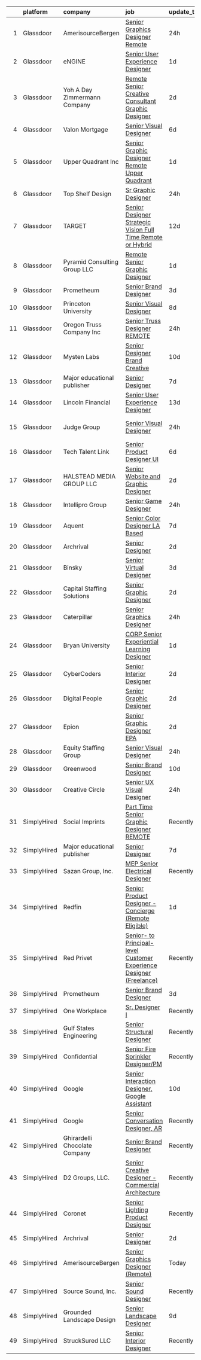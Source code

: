 

|    | platform    | company                         | job                                                                                                                                                                                                                                                                                                                                                                                                                                                                                                                                                                                                                                                                                                                                                                                                                                                                                                                                                                                                                                                                                                                                                                                                                                                                                                                                                                                 | update_time   | location            |
|---:|:------------|:--------------------------------|:------------------------------------------------------------------------------------------------------------------------------------------------------------------------------------------------------------------------------------------------------------------------------------------------------------------------------------------------------------------------------------------------------------------------------------------------------------------------------------------------------------------------------------------------------------------------------------------------------------------------------------------------------------------------------------------------------------------------------------------------------------------------------------------------------------------------------------------------------------------------------------------------------------------------------------------------------------------------------------------------------------------------------------------------------------------------------------------------------------------------------------------------------------------------------------------------------------------------------------------------------------------------------------------------------------------------------------------------------------------------------------|:--------------|:--------------------|
|  1 | Glassdoor   | AmerisourceBergen               | [Senior Graphics Designer  Remote ](https://www.glassdoor.com/partner/jobListing.htm?pos=116&ao=1136043&s=58&guid=000001836938c0f297d3d805e0b5e944&src=GD_JOB_AD&t=SR&vt=w&cs=1_e1971a5b&cb=1663917671071&jobListingId=1008156863137&jrtk=3-0-1gdkjhg91kf3j801-1gdkjhg9t209r000-9481e493c30e419e-)                                                                                                                                                                                                                                                                                                                                                                                                                                                                                                                                                                                                                                                                                                                                                                                                                                                                                                                                                                                                                                                                                  | 24h           | Remote              |
|  2 | Glassdoor   | eNGINE                          | [Senior User Experience Designer](https://www.glassdoor.com/partner/jobListing.htm?pos=107&ao=1110586&s=58&guid=000001836938c0f297d3d805e0b5e944&src=GD_JOB_AD&t=SR&vt=w&ea=1&cs=1_ad343a57&cb=1663917671070&jobListingId=1008153852021&cpc=1FDE87803EF93CD3&jrtk=3-0-1gdkjhg91kf3j801-1gdkjhg9t209r000-bbf4794008ff40de--6NYlbfkN0CM72iPWblhTK_jhJfJxLWIuoC99VqbpyV49Itn1AUN0-11EOCsDA6xOfpz_HI8_xAEgHbdO2mKwOWhJUD8M-RoaFj1hPwBNedZoJ0Ng333RQ2bcm_7VPayYDR4GTtJADjH4qO5-lEgS-enImG-B3-0f97_79f5cXMuqtDJQfDp3vL2zmqQrVZ7Xk6xzM71GNV_xccQhJpyDHosADmhq0naNimph-KuwRHWd_BPCQp1pe2Gay9KbtBiIDPT6lfreL54AgOHEuM4xgZJP2XSYVOuF0TQCwy_y3WrvOTJ6_pVEOFR8_BPuQTMGvX5GXs7-XEuopgh-GXAX8T5BUsgx8RQg2maT9UYPrDOeTvTyQHVJSw0YkWwuojCcTBjBXD31i95-eS7dHMyGlGf_CkWITZ1J_XdHKxTj5JDpQIPbjBAiUzLGvS4wqpMgWR21_NNP1Z2raACHvZ2KXwg5HuyoGFGzsIvAjD7DLsOpGQfN4vZ-ccb8T9m8UGNIDPi37W4t1K12D3d4ziBGQUnWtWoowCG)                                                                                                                                                                                                                                                                                                                                                                                                                                                                                          | 1d            | Remote              |
|  3 | Glassdoor   | Yoh  A Day   Zimmermann Company | [Remote   Senior Creative Consultant   Graphic Designer](https://www.glassdoor.com/partner/jobListing.htm?pos=103&ao=1110586&s=58&guid=000001836938c0f297d3d805e0b5e944&src=GD_JOB_AD&t=SR&vt=w&ea=1&cs=1_92c716b0&cb=1663917671069&jobListingId=1008151880610&cpc=D2F1DE17EE1F43B9&jrtk=3-0-1gdkjhg91kf3j801-1gdkjhg9t209r000-61194d1946350c59--6NYlbfkN0Ae6Qmv8rNb3d5rEsMPL_plhvilYeiJERi7JqghURwQ9bm7MqXbBAiykq53oyuhTfuPYlFhF8X6HgwUoDGD5iKS4fjS8TWcE70hAqwUpJTB_osxRYZdE8qLbHwYCLVKa0Gde-vuAU9X0tJ7h4cMg25Wo5UlslE5_CfpadBdrIqtpJ8zLxfAXfRKoCEoeake6N6DpOY62DXXJm8bknNOLfKdeedogzvoaRl5GlHC1QN8YH_ghqmJeh9IOt48GIzdhz3yNrCxm-tXNz0kbWgESTideKB8oYJAxmO6m8lg7VeOG_ZC7BvnSauz4XPE3s_kCtl-bFm5HWMpL1a1EtUgO0EMwfb0t2ue5JizDYHc6c1udO0MvlX8r9WAwsAbxADXAOMUyKg5Ux9QmZJLuTbJO9CIu77FlisTZc1CwQXeAOAfD2Scq8in0x3GFMwXnjalPVCJ7-LWvSohTAjeHz_hVD5p976sXvDdNydBu8jNj5GDq0e5esdQkB64)                                                                                                                                                                                                                                                                                                                                                                                                                                                                                                   | 2d            | Davidson, NC        |
|  4 | Glassdoor   | Valon Mortgage                  | [Senior Visual Designer](https://www.glassdoor.com/partner/jobListing.htm?pos=126&ao=1136043&s=58&guid=000001836938c0f297d3d805e0b5e944&src=GD_JOB_AD&t=SR&vt=w&cs=1_aa360493&cb=1663917671074&jobListingId=1008145516896&jrtk=3-0-1gdkjhg91kf3j801-1gdkjhg9t209r000-cb25e23a15387008-)                                                                                                                                                                                                                                                                                                                                                                                                                                                                                                                                                                                                                                                                                                                                                                                                                                                                                                                                                                                                                                                                                             | 6d            | Remote              |
|  5 | Glassdoor   | Upper Quadrant Inc              | [Senior Graphic Designer   Remote   Upper Quadrant](https://www.glassdoor.com/partner/jobListing.htm?pos=122&ao=1136043&s=58&guid=000001836938c0f297d3d805e0b5e944&src=GD_JOB_AD&t=SR&vt=w&ea=1&cs=1_d9937c19&cb=1663917671073&jobListingId=1008153821328&jrtk=3-0-1gdkjhg91kf3j801-1gdkjhg9t209r000-150e2344205b1eda-)                                                                                                                                                                                                                                                                                                                                                                                                                                                                                                                                                                                                                                                                                                                                                                                                                                                                                                                                                                                                                                                             | 1d            | Remote              |
|  6 | Glassdoor   | Top Shelf Design                | [Sr  Graphic Designer](https://www.glassdoor.com/partner/jobListing.htm?pos=101&ao=1110586&s=58&guid=000001836938c0f297d3d805e0b5e944&src=GD_JOB_AD&t=SR&vt=w&ea=1&cs=1_31620a7b&cb=1663917671068&jobListingId=1008156415281&cpc=84DBBAA61F05C438&jrtk=3-0-1gdkjhg91kf3j801-1gdkjhg9t209r000-788e792b354e28d1--6NYlbfkN0B3a3pPWq5Mbof6RfXftpHuZtZ80pp8KUOfI5MvpzJRBqS8xKdZ2255llMvfO7QeCWvQEmpGcwasQloGE2RFpKqGF3kps7261U_wxRieIDAYxFWN87IvBIvvkiO0RMKiMRCtvcOptR1pxp5S6OXWZESB6arCDwLgCRwQ6-h5Q9qwUlCTEzxv_rJjOwuhW47zY1ACkol_wPnBmvZOVSNvX3GkGn-tsNPDpbUIde5qyXrI3ZOgvw_vMqg-9-XI4WDEUhmsZLEPAPeEN-gG-twDlwYyxHPgKAC_2ogqJIE3NFEw7lZgsjk7-EpT-QPA0zylS0XqjaF8EpRuFC1lyZE8i75NlXQju-rS9qm7hM3PwmIQY2r2trFvoO_4FBGLwbee6p7F2fRihSQivPoxEtd8a4rJp-oS7Kkb02ZCbthe21UtK6eg6Dln3sUahQddEKXB3qS7__Sn00pr732qsCn-XkrVYKi1MCfehE5IFrLuQ4-yc10ncwBvT-3_RLg1Y2YQRSZpt387PVYTQ%3D%3D)                                                                                                                                                                                                                                                                                                                                                                                                                                                                                                         | 24h           | Remote              |
|  7 | Glassdoor   | TARGET                          | [Senior Designer  Strategic Vision  Full Time Remote or Hybrid ](https://www.glassdoor.com/partner/jobListing.htm?pos=119&ao=1136043&s=58&guid=000001836938c0f297d3d805e0b5e944&src=GD_JOB_AD&t=SR&vt=w&cs=1_6760d865&cb=1663917671072&jobListingId=1008130637902&jrtk=3-0-1gdkjhg91kf3j801-1gdkjhg9t209r000-97676a695d493dd1-)                                                                                                                                                                                                                                                                                                                                                                                                                                                                                                                                                                                                                                                                                                                                                                                                                                                                                                                                                                                                                                                     | 12d           | Minneapolis, MN     |
|  8 | Glassdoor   | Pyramid Consulting Group  LLC   | [Remote Senior Graphic Designer](https://www.glassdoor.com/partner/jobListing.htm?pos=111&ao=1110586&s=58&guid=000001836938c0f297d3d805e0b5e944&src=GD_JOB_AD&t=SR&vt=w&ea=1&cs=1_0bc809b9&cb=1663917671070&jobListingId=1008153770106&cpc=9908D8D4413DBB8A&jrtk=3-0-1gdkjhg91kf3j801-1gdkjhg9t209r000-ca05c6e262be90d5--6NYlbfkN0B0I4lKiN4xnCM9VU9Xmk3SaJI7af1aDjRJDtOlwbp0_NEkyD7fYkZoW-y2iKmc-sDNlxEwjDRuJaaxha58Is5d3fZ7nVi95dol7808_5sGTnJO7hpFV7bwIamQ3cCBdCOGAEmiDL5YOUgYU4XKk96vs5W7SdcRnI4HYWctvm9Jb3BGg3snfq2tmcnyfZuLS_kstCOaM03O4Xt7zUxY-tI6QIEGNN1ahGGcuLwydglSLOak1NJksZglLAAasnatFYv2U3_Gqxs_fwCf_bseWjl815hXfa_lPF2FwtYvRVLCnSbDIogN7wR01DjM1JGhebR5jqUDI1-Ja7ItzrQJ1uVuXF91pJ1utF8xd5YOezK-_1vhMGdEiiF8w6wuCx7LvNVPrg1YEq8Z8JmxtRCliSMvE66Tu9yp-4EEz4Pb-6Y6GP2ccLiwNz5PTiDJCYAVQUdvfhwAlV9fkh5mIWnM4D9KDrCVbeMmbGObUULGiMBiAw%3D%3D)                                                                                                                                                                                                                                                                                                                                                                                                                                                                                                                               | 1d            | Remote              |
|  9 | Glassdoor   | Prometheum                      | [Senior Brand Designer](https://www.glassdoor.com/partner/jobListing.htm?pos=114&ao=1136043&s=58&guid=000001836938c0f297d3d805e0b5e944&src=GD_JOB_AD&t=SR&vt=w&ea=1&cs=1_ca6b4dd3&cb=1663917671071&jobListingId=1008148706860&jrtk=3-0-1gdkjhg91kf3j801-1gdkjhg9t209r000-2f2b456c12576931-)                                                                                                                                                                                                                                                                                                                                                                                                                                                                                                                                                                                                                                                                                                                                                                                                                                                                                                                                                                                                                                                                                         | 3d            | Remote              |
| 10 | Glassdoor   | Princeton University            | [Senior Visual Designer](https://www.glassdoor.com/partner/jobListing.htm?pos=124&ao=1136043&s=58&guid=000001836938c0f297d3d805e0b5e944&src=GD_JOB_AD&t=SR&vt=w&cs=1_858af8c7&cb=1663917671073&jobListingId=1008140512198&jrtk=3-0-1gdkjhg91kf3j801-1gdkjhg9t209r000-8e2c72de70738d0f-)                                                                                                                                                                                                                                                                                                                                                                                                                                                                                                                                                                                                                                                                                                                                                                                                                                                                                                                                                                                                                                                                                             | 8d            | Princeton, NJ       |
| 11 | Glassdoor   | Oregon Truss Company  Inc       | [Senior Truss Designer   REMOTE](https://www.glassdoor.com/partner/jobListing.htm?pos=130&ao=1136043&s=58&guid=000001836938c0f297d3d805e0b5e944&src=GD_JOB_AD&t=SR&vt=w&ea=1&cs=1_76de8637&cb=1663917671074&jobListingId=1008157665768&jrtk=3-0-1gdkjhg91kf3j801-1gdkjhg9t209r000-b51469aeec73fcdb-)                                                                                                                                                                                                                                                                                                                                                                                                                                                                                                                                                                                                                                                                                                                                                                                                                                                                                                                                                                                                                                                                                | 24h           | Remote              |
| 12 | Glassdoor   | Mysten Labs                     | [Senior Designer   Brand   Creative ](https://www.glassdoor.com/partner/jobListing.htm?pos=121&ao=1136043&s=58&guid=000001836938c0f297d3d805e0b5e944&src=GD_JOB_AD&t=SR&vt=w&ea=1&cs=1_d19e2035&cb=1663917671072&jobListingId=1008134565124&jrtk=3-0-1gdkjhg91kf3j801-1gdkjhg9t209r000-9d3682fe5eb52d79-)                                                                                                                                                                                                                                                                                                                                                                                                                                                                                                                                                                                                                                                                                                                                                                                                                                                                                                                                                                                                                                                                           | 10d           | Remote              |
| 13 | Glassdoor   | Major educational publisher     | [Senior Designer](https://www.glassdoor.com/partner/jobListing.htm?pos=113&ao=1136043&s=58&guid=000001836938c0f297d3d805e0b5e944&src=GD_JOB_AD&t=SR&vt=w&ea=1&cs=1_10585583&cb=1663917671071&jobListingId=1008142409362&jrtk=3-0-1gdkjhg91kf3j801-1gdkjhg9t209r000-97ac00997dd9ee10-)                                                                                                                                                                                                                                                                                                                                                                                                                                                                                                                                                                                                                                                                                                                                                                                                                                                                                                                                                                                                                                                                                               | 7d            | Remote              |
| 14 | Glassdoor   | Lincoln Financial               | [Senior User Experience Designer](https://www.glassdoor.com/partner/jobListing.htm?pos=125&ao=1136043&s=58&guid=000001836938c0f297d3d805e0b5e944&src=GD_JOB_AD&t=SR&vt=w&cs=1_2fba864e&cb=1663917671073&jobListingId=1008129708832&jrtk=3-0-1gdkjhg91kf3j801-1gdkjhg9t209r000-27b6955105774d8d-)                                                                                                                                                                                                                                                                                                                                                                                                                                                                                                                                                                                                                                                                                                                                                                                                                                                                                                                                                                                                                                                                                    | 13d           | Radnor, PA          |
| 15 | Glassdoor   | Judge Group                     | [Senior Visual Designer](https://www.glassdoor.com/partner/jobListing.htm?pos=118&ao=1136043&s=58&guid=000001836938c0f297d3d805e0b5e944&src=GD_JOB_AD&t=SR&vt=w&ea=1&cs=1_bccd9acb&cb=1663917671071&jobListingId=1008157171967&jrtk=3-0-1gdkjhg91kf3j801-1gdkjhg9t209r000-eda7afb253d3a686-)                                                                                                                                                                                                                                                                                                                                                                                                                                                                                                                                                                                                                                                                                                                                                                                                                                                                                                                                                                                                                                                                                        | 24h           | San Francisco, CA   |
| 16 | Glassdoor   | Tech Talent Link                | [Senior Product Designer  UI ](https://www.glassdoor.com/partner/jobListing.htm?pos=105&ao=1110586&s=58&guid=000001836938c0f297d3d805e0b5e944&src=GD_JOB_AD&t=SR&vt=w&ea=1&cs=1_6cc62be1&cb=1663917671069&jobListingId=1008145608032&cpc=5FEB1BEB8E14EF52&jrtk=3-0-1gdkjhg91kf3j801-1gdkjhg9t209r000-51a63257e03498c6--6NYlbfkN0Aeqmwe4KkP1ECkQKjic9GYxZYIPYrktOqAmhDI_Hg07Zod-LfFO9c4NvW7XkMe_9aGHjgjD-H644GvDy59aARoP6rGD7RSMOcqAJVc7HWQhH3CnUJkopyl1gLJRHOOR884dS28E_MPLpJOomzOZHaIqyBNXONJ98CKfIcoQLeh9LHuKTaOKloZVJWGUR7uZ9PsxCwtvXlnAJw8bfuZP6m_5kBNeWmIWlCbNs7FcWriQ-Hw9DoTEdZzv5gez9MaopUpXmZgGNSiK6-69eveok7DJkrBQ6PK3PYc7fc7RAUp1-asxKNNW0Y37aaizcW-yqRruYdpF45ODDw0w2QrYWgYnRkHNcBHJLNPJaifPAfpJiFHLnry1oKu07Fa2WjepzcbzdEly_ec4l4zatnrBN3Jea1GjJS_d81KKqkqJIqL4YfZECZ72LLpw_RW-b9rdyND-a3b_sjxynQz0WT9PWIcakSJFkfqFUMQ_mS41X5iRN6fWOOXQ_5HhVL3hxIovgL1_uyoZepCdOJNA5rUtJwU)                                                                                                                                                                                                                                                                                                                                                                                                                                                                                             | 6d            | Remote              |
| 17 | Glassdoor   | HALSTEAD MEDIA GROUP LLC        | [Senior Website and Graphic Designer](https://www.glassdoor.com/partner/jobListing.htm?pos=115&ao=1136043&s=58&guid=000001836938c0f297d3d805e0b5e944&src=GD_JOB_AD&t=SR&vt=w&cs=1_873eba64&cb=1663917671071&jobListingId=1008151370842&jrtk=3-0-1gdkjhg91kf3j801-1gdkjhg9t209r000-74e50846aa0f528f-)                                                                                                                                                                                                                                                                                                                                                                                                                                                                                                                                                                                                                                                                                                                                                                                                                                                                                                                                                                                                                                                                                | 2d            | Remote              |
| 18 | Glassdoor   | Intellipro Group                | [Senior Game Designer](https://www.glassdoor.com/partner/jobListing.htm?pos=120&ao=1136043&s=58&guid=000001836938c0f297d3d805e0b5e944&src=GD_JOB_AD&t=SR&vt=w&ea=1&cs=1_c3d1bbed&cb=1663917671072&jobListingId=1008157255610&jrtk=3-0-1gdkjhg91kf3j801-1gdkjhg9t209r000-c444a347904faf60-)                                                                                                                                                                                                                                                                                                                                                                                                                                                                                                                                                                                                                                                                                                                                                                                                                                                                                                                                                                                                                                                                                          | 24h           | Los Angeles, CA     |
| 19 | Glassdoor   | Aquent                          | [Senior Color Designer   LA Based](https://www.glassdoor.com/partner/jobListing.htm?pos=108&ao=1110586&s=58&guid=000001836938c0f297d3d805e0b5e944&src=GD_JOB_AD&t=SR&vt=w&cs=1_a3260ac5&cb=1663917671070&jobListingId=1008143268352&cpc=C4A69CCDBB3B9599&jrtk=3-0-1gdkjhg91kf3j801-1gdkjhg9t209r000-415ce1ec9feaa8a2--6NYlbfkN0DMrcEu7yrtATojKJA7cEzGQ3FdRGWLh0CZQInL4ECGI9gD0Wolx9R2v-Aex0-GK06Y9xIPOkIamQlMd6cd-P7rp-nNsnuzYGp6KNajI8yvRId8TzGM0JQU0qstvcA7jrJSPNYF9TsggyEINR-LX6c6Wav3Y8trdc4WxeS1RVZPXH3g3trUsjDHURYGgBXlvbjmbz922XcYnjD2JXwgxM59uMfrdN-WTb7BKXY4P-DfzCgImPatyxyRvdYxNATfYa603yj7MGa9zYm_oMdgA8URtQzX3nF0BFTPNQAk0pNRtnIhWzX8wqM-HttT-GSN7GHkMbn4FJRXjAzR014SASoCCykQ64jcXpr5NZcS-2Fdv1LhKDsRl6vQmipiN8bxaw1Xojj8rgnDQjh6btniPckGosRXtr_WLyb4V4CJJZcCgnNK1Yv_58R-5yB7FLzdlGJEJ_u0ZJXZ4POq7GIcFcKl)                                                                                                                                                                                                                                                                                                                                                                                                                                                                                                                                                              | 7d            | Los Angeles, CA     |
| 20 | Glassdoor   | Archrival                       | [Senior Designer](https://www.glassdoor.com/partner/jobListing.htm?pos=117&ao=1136043&s=58&guid=000001836938c0f297d3d805e0b5e944&src=GD_JOB_AD&t=SR&vt=w&ea=1&cs=1_3c3db74e&cb=1663917671071&jobListingId=1008151361560&jrtk=3-0-1gdkjhg91kf3j801-1gdkjhg9t209r000-e21834360b93c615-)                                                                                                                                                                                                                                                                                                                                                                                                                                                                                                                                                                                                                                                                                                                                                                                                                                                                                                                                                                                                                                                                                               | 2d            | Portland, OR        |
| 21 | Glassdoor   | Binsky                          | [Senior Virtual Designer](https://www.glassdoor.com/partner/jobListing.htm?pos=128&ao=1136043&s=58&guid=000001836938c0f297d3d805e0b5e944&src=GD_JOB_AD&t=SR&vt=w&ea=1&cs=1_587f6778&cb=1663917671074&jobListingId=1008149864333&jrtk=3-0-1gdkjhg91kf3j801-1gdkjhg9t209r000-08ddeed01c686a89-)                                                                                                                                                                                                                                                                                                                                                                                                                                                                                                                                                                                                                                                                                                                                                                                                                                                                                                                                                                                                                                                                                       | 3d            | Piscataway, NJ      |
| 22 | Glassdoor   | Capital Staffing Solutions      | [Senior Graphic Designer](https://www.glassdoor.com/partner/jobListing.htm?pos=104&ao=1110586&s=58&guid=000001836938c0f297d3d805e0b5e944&src=GD_JOB_AD&t=SR&vt=w&ea=1&cs=1_cfb312df&cb=1663917671069&jobListingId=1008151283819&cpc=3BA4CE39D5B5DEF5&jrtk=3-0-1gdkjhg91kf3j801-1gdkjhg9t209r000-e82f854ba1e7067f--6NYlbfkN0AHXq2vAVwR3IH7wgnTMdWCa3HguypIXx0DFudX-u0zu6XSU0N9gDGCMsnO9yvyAfNNy6eOAf7HCmYsJ03MxKDIM5N-J4ACB1-WlNoA1JdC-283xirdWnSTI_6agzIJ8ZVni-Wwt0wpiDovQsWkwJaS5-wYGoH6dyilWf4Qf0YRX-zN2-Z34VecJgXYXoweC7UaX4JURKe-uh4mLR3sRYG4mKVaMsI6Tmd-G01WO86mZlVEF2ZLqS1LyM-6yThRYKe2O7zSmDEnLCrpF6oyXgVcAWGLIPIc25L_b7AykV0KZVwnO_3WSTz4APrm0Du-Qb0-zglURUdeTBkZgJp2r5EUXPQaJQDAOdwROtaeRcGgjCL1GCYbaPBsHYrwY1y3Xt0s_7J3LRW2BQvL6l5a4MWt0kK2OX5KH63XCTX3T8_p6HvcpzOyt1QD-CC96vcgnk4MWGgWosj5uY2V2CtvAFiyAQqZZuSxb8BH15rKHgoLZEndDXwdc57wVfgIM1hzlCRrAdWv2Hh7gA%3D%3D)                                                                                                                                                                                                                                                                                                                                                                                                                                                                                                      | 2d            | Remote              |
| 23 | Glassdoor   | Caterpillar                     | [Senior Graphics Designer](https://www.glassdoor.com/partner/jobListing.htm?pos=112&ao=1136043&s=58&guid=000001836938c0f297d3d805e0b5e944&src=GD_JOB_AD&t=SR&vt=w&ea=1&cs=1_55ab3b07&cb=1663917671071&jobListingId=1008157157511&jrtk=3-0-1gdkjhg91kf3j801-1gdkjhg9t209r000-77230f6667ebb52e-)                                                                                                                                                                                                                                                                                                                                                                                                                                                                                                                                                                                                                                                                                                                                                                                                                                                                                                                                                                                                                                                                                      | 24h           | Rockford, IL        |
| 24 | Glassdoor   | Bryan University                | [CORP   Senior Experiential Learning Designer](https://www.glassdoor.com/partner/jobListing.htm?pos=127&ao=1136043&s=58&guid=000001836938c0f297d3d805e0b5e944&src=GD_JOB_AD&t=SR&vt=w&ea=1&cs=1_b0b1a255&cb=1663917671074&jobListingId=1008154971648&jrtk=3-0-1gdkjhg91kf3j801-1gdkjhg9t209r000-ec1870212a823ea6-)                                                                                                                                                                                                                                                                                                                                                                                                                                                                                                                                                                                                                                                                                                                                                                                                                                                                                                                                                                                                                                                                  | 1d            | Remote              |
| 25 | Glassdoor   | CyberCoders                     | [Senior Interior Designer](https://www.glassdoor.com/partner/jobListing.htm?pos=109&ao=1110586&s=58&guid=000001836938c0f297d3d805e0b5e944&src=GD_JOB_AD&t=SR&vt=w&ea=1&cs=1_9f47b941&cb=1663917671070&jobListingId=1008152464218&cpc=6FC5BA77C9A4CD78&jrtk=3-0-1gdkjhg91kf3j801-1gdkjhg9t209r000-6a891e84e95b3b6d--6NYlbfkN0CpFJQzrgRR8WqXWK1qKKEqALWJw739KlKqr2H-MSI4eoBlI4EFrmor2FYZMP3muM3oVLaOs4f3sOT6oM4C8q-J6Mx7vQ8fRwxgBzG3GLT-d92Zy_omvUQdWjOTCOLEgOsiCJ_O-sQ5xgsRD6ZtGJvo0xZNc5s3r4Zn6vBKfDnJeqnYXSCZ3E8Brx2l3ocStsxqP97_pQwOol3Pcc_u6Cysdi4eja968ORQiph_KXU2QAPDV9o29D5bCjNS4yeQkyV4GGvSzyUB0ghhqn6Vz-ogVK36cfD3RFKFFfJqGNVjY3viUl5Xb1MMkg6PVtpMGR421gI6zo8csEkCmgxzWEOyXN2DH3k8pAJkvbyogvU4XC-2bZ5fNT8JLRBzE4lJsSusE0GMS7grfiYvgHiar2b5zrCcenI55Q5icJt7DrFTOb96_UpamG4d8gF0vd4_Fceoh87MKrBER2RFfbFOOIIAXrbsMMgKFq8ev1rsqzELa-vWweJ705nRUHFtdnyddZAK8qlaIjXAqKzBm730nxbQLUkrHZ5a5UxyvG4fNygGLLzu4UnvWnvG7PYl4OWyh3y7yMhGRR0UeZ60Of-mAw3bWkRmLEsSNGaFvd5TbE9-m6ma0YB6Y9Z07HAOiPbMuijQmzuvTWW8-A4vbu88_khbBegG6Ds-v05huW5EAEjAIY3gni18mk4myPKpRuXWjGVTxX_YySIkqx8wnSPGj_vkzNys1K_6bGyLkQSikoH_HoDktEq01FjytLi414YpgSprUb-EVjl6KP0y1SP5nTn8gLQpw9uA3dVZXMh4vlNKiqFmwEi-yK3-OkfgKZMnrRBmFmNR3z3CXRjaCivIxg_pKipoAuvkLb-vPXwXrLKsn3QgPK_Z_NpB_-XgorytVGdXpaQhFoFdNp0ANcM4AsQg2qAF5nqQIUA-IobCbZnR7CGBK0tUjLxLZWXZL890D37NV08TOhNKHMubG3nB060O5U5OK-2ckPXWejrjAj4eIihZnQvM6zAf) | 2d            | San Diego, CA       |
| 26 | Glassdoor   | Digital People                  | [Senior Graphic Designer](https://www.glassdoor.com/partner/jobListing.htm?pos=110&ao=1110586&s=58&guid=000001836938c0f297d3d805e0b5e944&src=GD_JOB_AD&t=SR&vt=w&cs=1_0a538065&cb=1663917671070&jobListingId=1008151668498&cpc=1160948BCBA38B5B&jrtk=3-0-1gdkjhg91kf3j801-1gdkjhg9t209r000-7a5f5bb18a9283d9--6NYlbfkN0CQRQ3eiV4YWjrRS1ho7HVQ9JO8v6Fb3eU0yDOJbdOiEoxcbMbAZ5AqIhvJgyRVJMaMK1Ab9Z75Fzic1tHRCfn8UdQBOzBJ_cM_hxOo_nv9ER7UY2QeZjwv_7iDLkxLUiHqJ39-SVHC9Os-Sdn5gEcRylnorZ5WGAx9Sw4UTVeIqbbIR0NYrKyQYfH2tY8E0-icU2zmJppZ9MywE7Xgjr05-VH18lFP3vgism7LX1I7cqcLiXn3G3VVD0mdbY7OjLSoHoAQiUcc_eAYy951wVXYadLOKYA8h_5IOEW-thYOYEMLyJB1jtDPaoZRmi-4owdU6UmGbInOXVvH6qPM_qAcQW7sm6SKuLVmbckLw6HLZSOrFRC-jfjpm6Mtd6THsnXBmmy1tivAykfVU8Ibp0bxhU5dmtvp9o6ZddsgdSxMP8pRBYxoW5A7WOjjGgJgaIXXOBi2PldOlT9riamg3Ql1zgp4gBYNS02L2z7qvkEVgnzv3hgcuhHpJ6O76721axNTJ_LsUe7XSg%3D%3D)                                                                                                                                                                                                                                                                                                                                                                                                                                                                                                           | 2d            | North Chicago, IL   |
| 27 | Glassdoor   | Epion                           | [Senior Graphic Designer   EPA](https://www.glassdoor.com/partner/jobListing.htm?pos=123&ao=1136043&s=58&guid=000001836938c0f297d3d805e0b5e944&src=GD_JOB_AD&t=SR&vt=w&ea=1&cs=1_d3149893&cb=1663917671073&jobListingId=1008151020192&jrtk=3-0-1gdkjhg91kf3j801-1gdkjhg9t209r000-2819d01692c0d844-)                                                                                                                                                                                                                                                                                                                                                                                                                                                                                                                                                                                                                                                                                                                                                                                                                                                                                                                                                                                                                                                                                 | 2d            | Remote              |
| 28 | Glassdoor   | Equity Staffing Group           | [Senior Visual Designer](https://www.glassdoor.com/partner/jobListing.htm?pos=106&ao=1110586&s=58&guid=000001836938c0f297d3d805e0b5e944&src=GD_JOB_AD&t=SR&vt=w&ea=1&cs=1_0d86f0a6&cb=1663917671069&jobListingId=1008157213058&cpc=8795CF9063CD573D&jrtk=3-0-1gdkjhg91kf3j801-1gdkjhg9t209r000-e308a664649d0187--6NYlbfkN0C1yyJIapRlEdYOhDmVropYbNu6_NST9zaz4GWjsOuGwSr2S_wuxMSgMUxyoNOegNI96JRyI1MVoinVklKwRLAZJEcpcefkriGhK9E07SX86qR6D6SEd5by1S2K6trcOC_DkjVMAz8Qs0wt_zF0tIQWOudBxBGN-DgRerEOHTOwl2zI6nlqjU_WGCloi4lOFGNjBDjSC4ODryuSPP4laXSkc0lHTCqtdYkieJZEMh2P0JCtM8bSLVx0dFOeHXMrCdUzgSlS9n59BNHqPJbAPpo0lQRpuQTQQVTY_eHbbchzoHjlhiXzt-Hk8SVxYek6Hxgk5qLhiqnCfAtmr0rfpFe9N4-me4LeQJxai2eZHKTFHCWM4SqxeLfivb7ZN8o46n5CObigAs_zI51hEV87_zMMyxw4vAAyKecCM36NSGSdTl4sBVy9_hsCICVKKrb7Z011Os-7EIYrGE-MRz8LlJUadc1hGe6SBRutElFknIvtuVz32J1dGtqj5skydmD7dXqOetJQbr3Ylby4eB_i9GXX)                                                                                                                                                                                                                                                                                                                                                                                                                                                                                                   | 24h           | Remote              |
| 29 | Glassdoor   | Greenwood                       | [Senior Brand Designer](https://www.glassdoor.com/partner/jobListing.htm?pos=129&ao=1136043&s=58&guid=000001836938c0f297d3d805e0b5e944&src=GD_JOB_AD&t=SR&vt=w&ea=1&cs=1_a15b6a5e&cb=1663917671074&jobListingId=1008135040507&jrtk=3-0-1gdkjhg91kf3j801-1gdkjhg9t209r000-32a1866ee7a71ebc-)                                                                                                                                                                                                                                                                                                                                                                                                                                                                                                                                                                                                                                                                                                                                                                                                                                                                                                                                                                                                                                                                                         | 10d           | Atlanta, GA         |
| 30 | Glassdoor   | Creative Circle                 | [Senior UX Visual Designer](https://www.glassdoor.com/partner/jobListing.htm?pos=102&ao=1110586&s=58&guid=000001836938c0f297d3d805e0b5e944&src=GD_JOB_AD&t=SR&vt=w&cs=1_5def793a&cb=1663917671068&jobListingId=1008156040152&cpc=EA19F5B90D514204&jrtk=3-0-1gdkjhg91kf3j801-1gdkjhg9t209r000-1207d58a7f3a906f--6NYlbfkN0BPwlZa85gbT4Q3XYQoU_uQn0Qmw9zd_9UNfmcwtqAVud1yvyq1Z4UAlx1bxhDUi3Iy8Uk8VKb8YVhznEaLeI_cbpEyFXJATttdQVCkGxtO4GQU_osEhnyuzWzTqapCmBtMoT77NM_IIb0Cqto0iVrJQNE1meD9MXH5bp_NACqe4yUwuIyuCj4o2QCAIdqnqOc4HlmM3Zhz0fCDxE5sl3VDUT7AtsLf58GTI90Kk40UOfrxTPEMswfB_wvYYXtecLw21j82J5_4ZWT43jWeP8V_NxUumuWOC4NpbMdcE8bYJ3-j73Okze0FJIocWHAQteYLe_gNY3ePulWKQLjb7Du7U_pu83Hy8i6uLD-kJXRbNajGXc9CGaj3FZMEiFbeDxLTYmVB3n5Riw5Dn0XlNLolnZrMQtzq__cnHiQxcSAzr6JLNFiRFEyFpV-sxCSWwQ0CtoFSydL5x9mj7O8ZGvBMNbwVCWyR0es0iKwrZyWBQFNB1kFzAtDfBLtbJ9AWaWYXoJrrNXABovo8XSy3tvW0)                                                                                                                                                                                                                                                                                                                                                                                                                                                                                                     | 24h           | Minneapolis, MN     |
| 31 | SimplyHired | Social Imprints                 | [Part Time Senior Graphic Designer REMOTE](https://www.simplyhired.com/job/-zvFLBpSZsjrGLrKqmMI4i2VH5-GlD9yud5bcwzox6-3mdu-ZL9olg?q=senior+designer)                                                                                                                                                                                                                                                                                                                                                                                                                                                                                                                                                                                                                                                                                                                                                                                                                                                                                                                                                                                                                                                                                                                                                                                                                                | Recently      | Remote              |
| 32 | SimplyHired | Major educational publisher     | [Senior Designer](https://www.simplyhired.com/job/tVEL6zK_SehKQRaXftqRg9FLV6MqJ59VNOKZPO0_fCjFnBGHpjWtfg?q=senior+designer)                                                                                                                                                                                                                                                                                                                                                                                                                                                                                                                                                                                                                                                                                                                                                                                                                                                                                                                                                                                                                                                                                                                                                                                                                                                         | 7d            | Remote              |
| 33 | SimplyHired | Sazan Group, Inc.               | [MEP Senior Electrical Designer](https://www.simplyhired.com/job/SwdumVZzOq8fLFZDUFgnemgvlM40NMPrA3TLPTFsBLPp6kejTdNT6g?q=senior+designer)                                                                                                                                                                                                                                                                                                                                                                                                                                                                                                                                                                                                                                                                                                                                                                                                                                                                                                                                                                                                                                                                                                                                                                                                                                          | Recently      | Seattle, WA         |
| 34 | SimplyHired | Redfin                          | [Senior Product Designer - Concierge (Remote Eligible)](https://www.simplyhired.com/job/haNopCZenk2iACMWze5gNNjKKJ-Fe1v0qZga0mwhqCVv72aZi5C4Cw?q=senior+designer)                                                                                                                                                                                                                                                                                                                                                                                                                                                                                                                                                                                                                                                                                                                                                                                                                                                                                                                                                                                                                                                                                                                                                                                                                   | 1d            | Remote              |
| 35 | SimplyHired | Red Privet                      | [Senior- to Principal-level Customer Experience Designer (Freelance)](https://www.simplyhired.com/job/BZDE4WrwUnNDVUJM9a3SKzoSjJhjnsmoh79WMQCi1TfU8HcBC_hnGw?q=senior+designer)                                                                                                                                                                                                                                                                                                                                                                                                                                                                                                                                                                                                                                                                                                                                                                                                                                                                                                                                                                                                                                                                                                                                                                                                     | Recently      | Harrisburg, OR      |
| 36 | SimplyHired | Prometheum                      | [Senior Brand Designer](https://www.simplyhired.com/job/-v-a9cC6RHwKrgzmXE6pudaE_WXHQuZJkphRONDUVckTdaTzvo69dQ?q=senior+designer)                                                                                                                                                                                                                                                                                                                                                                                                                                                                                                                                                                                                                                                                                                                                                                                                                                                                                                                                                                                                                                                                                                                                                                                                                                                   | 3d            | Remote              |
| 37 | SimplyHired | One Workplace                   | [Sr. Designer I](https://www.simplyhired.com/job/FgOvnt3h-6Pakm58Y4ivkWSEQPsfB9jsPRwMXgrGjnKPmobREiibNg?q=senior+designer)                                                                                                                                                                                                                                                                                                                                                                                                                                                                                                                                                                                                                                                                                                                                                                                                                                                                                                                                                                                                                                                                                                                                                                                                                                                          | Recently      | Sunnyvale, CA       |
| 38 | SimplyHired | Gulf States Engineering         | [Senior Structural Designer](https://www.simplyhired.com/job/sWJd1AGBak9VNt3CPVsgwTwNrV3bBNKewzpRUnDXFBcJp5E1I2CC8Q?q=senior+designer)                                                                                                                                                                                                                                                                                                                                                                                                                                                                                                                                                                                                                                                                                                                                                                                                                                                                                                                                                                                                                                                                                                                                                                                                                                              | Recently      | Mobile, AL          |
| 39 | SimplyHired | Confidential                    | [Senior Fire Sprinkler Designer/PM](https://www.simplyhired.com/job/Qpimr_k2kSdCQKbKj6Clj6gy3BtvIRm4VxREu-soLH3_3JdoG6TpAA?q=senior+designer)                                                                                                                                                                                                                                                                                                                                                                                                                                                                                                                                                                                                                                                                                                                                                                                                                                                                                                                                                                                                                                                                                                                                                                                                                                       | Recently      | Marietta, GA        |
| 40 | SimplyHired | Google                          | [Senior Interaction Designer, Google Assistant](https://www.simplyhired.com/job/OOVvFTlRjxNPjMx791XzhyL7nRUKrqcov18YEc_tEYHP0e1VRxylew?q=senior+designer)                                                                                                                                                                                                                                                                                                                                                                                                                                                                                                                                                                                                                                                                                                                                                                                                                                                                                                                                                                                                                                                                                                                                                                                                                           | 10d           | Mountain View, CA   |
| 41 | SimplyHired | Google                          | [Senior Conversation Designer, AR](https://www.simplyhired.com/job/qRbY6Ma9vX7kf7wX2TGwvbaxFHYJ6PtuhJ0xoLZM5sdQpUcs2Z5Nhg?q=senior+designer)                                                                                                                                                                                                                                                                                                                                                                                                                                                                                                                                                                                                                                                                                                                                                                                                                                                                                                                                                                                                                                                                                                                                                                                                                                        | Recently      | Mountain View, CA   |
| 42 | SimplyHired | Ghirardelli Chocolate Company   | [Senior Brand Designer](https://www.simplyhired.com/job/INZj1RwZuVtR5dWO0moJTYfQh93qPwaJ9-z_GSOgfq0IwO3ogwHI5g?q=senior+designer)                                                                                                                                                                                                                                                                                                                                                                                                                                                                                                                                                                                                                                                                                                                                                                                                                                                                                                                                                                                                                                                                                                                                                                                                                                                   | Recently      | San Leandro, CA     |
| 43 | SimplyHired | D2 Groups, LLC.                 | [Senior Creative Designer - Commercial Architecture](https://www.simplyhired.com/job/Yzphuvu4v4KIeGAg97r-GC4K2aaGuq7WuIAfSSpOBYl9P_dmzDtnLw?q=senior+designer)                                                                                                                                                                                                                                                                                                                                                                                                                                                                                                                                                                                                                                                                                                                                                                                                                                                                                                                                                                                                                                                                                                                                                                                                                      | Recently      | King of Prussia, PA |
| 44 | SimplyHired | Coronet                         | [Senior Lighting Product Designer](https://www.simplyhired.com/job/RfGhSWtuJ_lg6SsxwQD_ajD3-LAV4Tdv2X1UfMnbVnV2FPULJvEhtw?q=senior+designer)                                                                                                                                                                                                                                                                                                                                                                                                                                                                                                                                                                                                                                                                                                                                                                                                                                                                                                                                                                                                                                                                                                                                                                                                                                        | Recently      | Totowa, NJ          |
| 45 | SimplyHired | Archrival                       | [Senior Designer](https://www.simplyhired.com/job/BFgDRWmr0C6U6aypxKJdK-1crEa2v2eHKHKu956TfnuubDSb63jHvQ?q=senior+designer)                                                                                                                                                                                                                                                                                                                                                                                                                                                                                                                                                                                                                                                                                                                                                                                                                                                                                                                                                                                                                                                                                                                                                                                                                                                         | 2d            | Portland, OR        |
| 46 | SimplyHired | AmerisourceBergen               | [Senior Graphics Designer (Remote)](https://www.simplyhired.com/job/_twbIBHvYmuT_NNKbmrgiiYhdiCtFstagmYZeqzApY_nHH03PrgNaw?q=senior+designer)                                                                                                                                                                                                                                                                                                                                                                                                                                                                                                                                                                                                                                                                                                                                                                                                                                                                                                                                                                                                                                                                                                                                                                                                                                       | Today         | Remote              |
| 47 | SimplyHired | Source Sound, Inc.              | [Senior Sound Designer](https://www.simplyhired.com/job/mw3datBFZnSnzm3SFniNFlYC60OHbjYX1kgvM61bk-lO-0QBaaabnQ?q=senior+designer)                                                                                                                                                                                                                                                                                                                                                                                                                                                                                                                                                                                                                                                                                                                                                                                                                                                                                                                                                                                                                                                                                                                                                                                                                                                   | Recently      | Remote              |
| 48 | SimplyHired | Grounded Landscape Design       | [Senior Landscape Designer](https://www.simplyhired.com/job/n3wWv4NJ0daUqFXU65zB9405gJ-FKRRKk29kBwOx3lMImnurjxRTOg?q=senior+designer)                                                                                                                                                                                                                                                                                                                                                                                                                                                                                                                                                                                                                                                                                                                                                                                                                                                                                                                                                                                                                                                                                                                                                                                                                                               | 9d            | Bellevue, WA        |
| 49 | SimplyHired | StruckSured LLC                 | [Senior Interior Designer](https://www.simplyhired.com/job/xA4oXDNQAtjFEKZbHbKCohF2UYGnbPhbzc4KRtGgkJGmFgFsisxLlA?q=senior+designer)                                                                                                                                                                                                                                                                                                                                                                                                                                                                                                                                                                                                                                                                                                                                                                                                                                                                                                                                                                                                                                                                                                                                                                                                                                                | Recently      | Hood River, OR      |